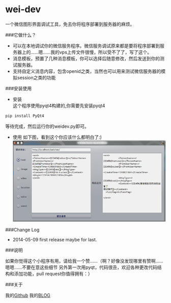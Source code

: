 wei-dev
=======

一个微信图形界面调试工具，免去你将程序部署到服务器的麻烦。

###它做什么？
* 可以在本地调试你的微信服务程序。微信服务调试原来都是要将程序部署到服务器上的……嗯……我的vps上传文件很慢，所以受不了了，写了这个。
* 消息模板，预置了几种消息模板，你可以选择后随意修改，然后发送到你的测试服务器。
* 支持自定义消息内容，包含openid之类，当然也可以用来测试微信服务器的模拟session之类的功能

###安装使用
+ 安装  
这个程序使用pyqt4构建的,你需要先安装pyqt4
```bash
pip install PyQt4
```
等待完成，然后运行你的weidev.py即可。   
+ 使用
如下图，看到这个你应该什么都明白了:)
![weidev.png](weidev.png)

###Change Log

- 2014-05-09 first release maybe for last.

###说明

如果你觉得这个小程序有用，请给我一个赞……（啊？好像没发现哪里有赞啊……嗯嗯……不要在意这些细节
另外第一次用pyqt，代码很丑，欢迎各种更改代码结构和添加功能，pull request你值得拥有：）



###关于

我的[Github](https://github.com/winkidney)
我的[BLOG](http://blog.gg-workshop.com)

